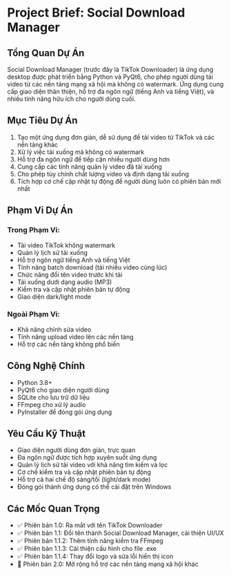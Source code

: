 # Project Brief: Social Download Manager

## Tổng Quan Dự Án
Social Download Manager (trước đây là TikTok Downloader) là ứng dụng desktop được phát triển bằng Python và PyQt6, cho phép người dùng tải video từ các nền tảng mạng xã hội mà không có watermark. Ứng dụng cung cấp giao diện thân thiện, hỗ trợ đa ngôn ngữ (tiếng Anh và tiếng Việt), và nhiều tính năng hữu ích cho người dùng cuối.

## Mục Tiêu Dự Án
1. Tạo một ứng dụng đơn giản, dễ sử dụng để tải video từ TikTok và các nền tảng khác
2. Xử lý việc tải xuống mà không có watermark
3. Hỗ trợ đa ngôn ngữ để tiếp cận nhiều người dùng hơn
4. Cung cấp các tính năng quản lý video đã tải xuống
5. Cho phép tùy chỉnh chất lượng video và định dạng tải xuống
6. Tích hợp cơ chế cập nhật tự động để người dùng luôn có phiên bản mới nhất

## Phạm Vi Dự Án
### Trong Phạm Vi:
- Tải video TikTok không watermark
- Quản lý lịch sử tải xuống 
- Hỗ trợ ngôn ngữ tiếng Anh và tiếng Việt
- Tính năng batch download (tải nhiều video cùng lúc)
- Chức năng đổi tên video trước khi tải
- Tải xuống dưới dạng audio (MP3)
- Kiểm tra và cập nhật phiên bản tự động
- Giao diện dark/light mode

### Ngoài Phạm Vi:
- Khả năng chỉnh sửa video
- Tính năng upload video lên các nền tảng
- Hỗ trợ các nền tảng không phổ biến

## Công Nghệ Chính
- Python 3.8+
- PyQt6 cho giao diện người dùng
- SQLite cho lưu trữ dữ liệu
- FFmpeg cho xử lý audio
- PyInstaller để đóng gói ứng dụng

## Yêu Cầu Kỹ Thuật
- Giao diện người dùng đơn giản, trực quan
- Đa ngôn ngữ được tích hợp xuyên suốt ứng dụng
- Quản lý lịch sử tải video với khả năng tìm kiếm và lọc
- Cơ chế kiểm tra và cập nhật phiên bản tự động
- Hỗ trợ cả hai chế độ sáng/tối (light/dark mode)
- Đóng gói thành ứng dụng có thể cài đặt trên Windows

## Các Mốc Quan Trọng
- ✅ Phiên bản 1.0: Ra mắt với tên TikTok Downloader
- ✅ Phiên bản 1.1: Đổi tên thành Social Download Manager, cải thiện UI/UX
- ✅ Phiên bản 1.1.2: Thêm tính năng kiểm tra FFmpeg
- ✅ Phiên bản 1.1.3: Cải thiện cấu hình cho file .exe
- ✅ Phiên bản 1.1.4: Thay đổi logo và sửa lỗi hiển thị icon
- 🔲 Phiên bản 2.0: Mở rộng hỗ trợ các nền tảng mạng xã hội khác 